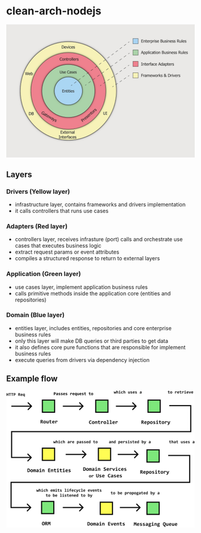 # clean-arch-nodejs

![Clean Arch](./clean-arch.jpeg)


## Layers

### Drivers (Yellow layer)

- infrastructure layer, contains frameworks and drivers implementation
- it calls controllers that runs use cases

### Adapters (Red layer)

- controllers layer, receives infrasture (port) calls and orchestrate use cases that executes business logic
- extract request params or event attributes
- compiles a structured response to return to external layers

### Application (Green layer)

- use cases layer, implement application business rules
- calls primitive methods inside the application core (entities and repositories)

### Domain (Blue layer)

- entities layer, includes entities, repositories and core enterprise business rules
- only this layer will make DB queries or third parties to get data
- it also defines core pure functions that are responsible for implement business rules
- execute queries from drivers via dependency injection

## Example flow

![Orchestration](./orchestration.svg)
